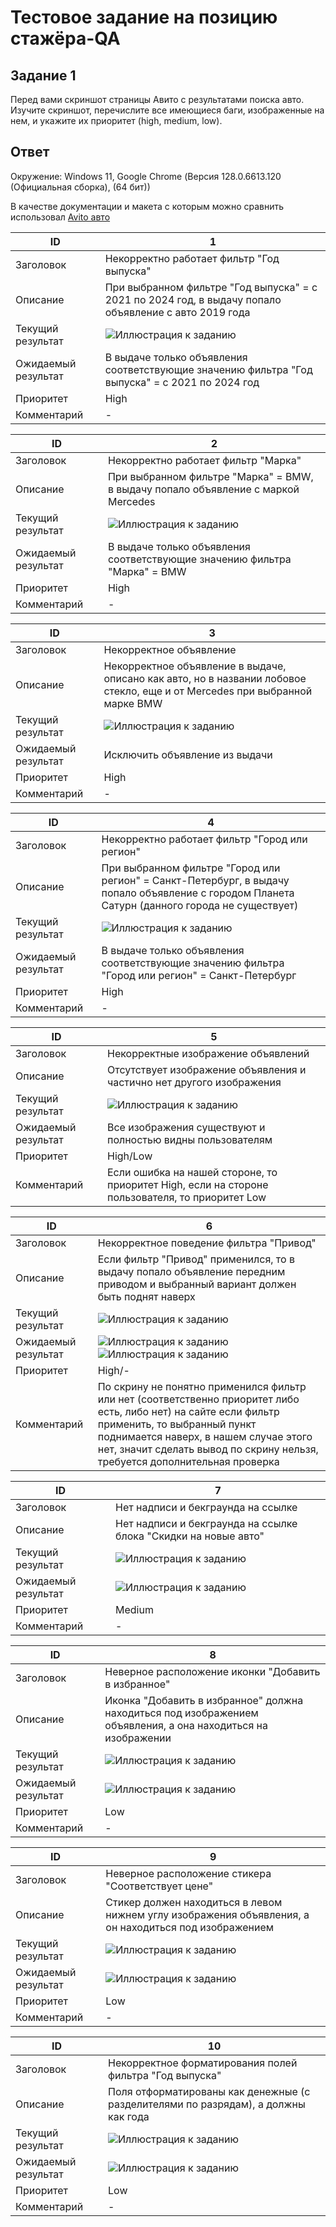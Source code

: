# Тестовое задание на позицию стажёра-QA

## Задание 1

Перед вами скриншот страницы Авито с результатами поиска авто. Изучите скриншот, перечислите все имеющиеся баги, изображенные на нем, и укажите их приоритет (high, medium, low).

## Ответ

Окружение: Windows 11, Google Chrome (Версия 128.0.6613.120 (Официальная сборка), (64 бит))

В качестве документации и макета с которым можно сравнить использовал [Avito авто](https://www.avito.ru/sankt-peterburg/avtomobili/bmw/x6/polnyy_privod-ASgBAgICA0Tgtg3klyjitg2~tCjutg3qtyg?cd=1&f=ASgBAgECA0Tgtg3klyjitg2~tCjutg3qtygCRcaaDBh7ImZyb20iOjAsInRvIjoxMDAwMDAwMH36jBQXeyJmcm9tIjoyMDIxLCJ0byI6MjAyNH0&radius=0&searchRadius=0 "Avito авто") 

| ID | 1 |
| ------ | ------ |
| Заголовок | Некорректно работает фильтр "Год выпуска" |
| Описание | При выбранном фильтре "Год выпуска" = с 2021 по 2024 год, в выдачу попало объявление с авто 2019 года|
| Текущий результат | ![Иллюстрация к заданию](https://github.com/zviad-dev/QA-tech-internship-Toloraya-Zviad/blob/master/%D0%A1%D0%BA%D1%80%D0%B8%D0%BD%D1%88%D0%BE%D1%82%D1%8B/2.png) |
| Ожидаемый результат | В выдаче только объявления соответствующие значению фильтра "Год выпуска" = с 2021 по 2024 год |
| Приоритет | High |
| Комментарий | - |

| ID | 2 |
| ------ | ------ |
| Заголовок | Некорректно работает фильтр "Марка" |
| Описание | При выбранном фильтре "Марка" = BMW, в выдачу попало объявление с маркой Mercedes |
| Текущий результат | ![Иллюстрация к заданию](https://github.com/zviad-dev/QA-tech-internship-Toloraya-Zviad/blob/master/%D0%A1%D0%BA%D1%80%D0%B8%D0%BD%D1%88%D0%BE%D1%82%D1%8B/3.png) |
| Ожидаемый результат | В выдаче только объявления соответствующие значению фильтра "Марка" = BMW |
| Приоритет | High |
| Комментарий | - |

| ID | 3 |
| ------ | ------ |
| Заголовок | Некорректное объявление |
| Описание | Некорректное объявление в выдаче, описано как авто, но в названии лобовое стекло, еще и от Mercedes при выбранной марке BMW |
| Текущий результат | ![Иллюстрация к заданию](https://github.com/zviad-dev/QA-tech-internship-Toloraya-Zviad/blob/master/%D0%A1%D0%BA%D1%80%D0%B8%D0%BD%D1%88%D0%BE%D1%82%D1%8B/4.png) |
| Ожидаемый результат | Исключить объявление из выдачи |
| Приоритет | High |
| Комментарий | - |

| ID | 4 |
| ------ | ------ |
| Заголовок | Некорректно работает фильтр "Город или регион" |
| Описание | При выбранном фильтре "Город или регион" = Санкт-Петербург, в выдачу попало объявление с городом Планета Сатурн (данного города не существует) |
| Текущий результат | ![Иллюстрация к заданию](https://github.com/zviad-dev/QA-tech-internship-Toloraya-Zviad/blob/master/%D0%A1%D0%BA%D1%80%D0%B8%D0%BD%D1%88%D0%BE%D1%82%D1%8B/5.png) |
| Ожидаемый результат | В выдаче только объявления соответствующие значению фильтра "Город или регион" = Санкт-Петербург|
| Приоритет | High |
| Комментарий | - |

| ID | 5 |
| ------ | ------ |
| Заголовок | Некорректные изображение объявлений |
| Описание | Отсутствует изображение объявления и частично нет другого изображения |
| Текущий результат | ![Иллюстрация к заданию](https://github.com/zviad-dev/QA-tech-internship-Toloraya-Zviad/blob/master/%D0%A1%D0%BA%D1%80%D0%B8%D0%BD%D1%88%D0%BE%D1%82%D1%8B/9.png) |
| Ожидаемый результат | Все изображения существуют и полностью видны пользователям |
| Приоритет | High/Low |
| Комментарий | Если ошибка на нашей стороне, то приоритет High, если на стороне пользователя, то приоритет Low |

| ID | 6 |
| ------ | ------ |
| Заголовок | Некорректное поведение фильтра "Привод" |
| Описание | Если фильтр "Привод" применился, то в выдачу попало объявление передним приводом и выбранный вариант должен быть поднят наверх  |
| Текущий результат | ![Иллюстрация к заданию](https://github.com/zviad-dev/QA-tech-internship-Toloraya-Zviad/blob/master/%D0%A1%D0%BA%D1%80%D0%B8%D0%BD%D1%88%D0%BE%D1%82%D1%8B/8.png) |
| Ожидаемый результат | ![Иллюстрация к заданию](https://github.com/zviad-dev/QA-tech-internship-Toloraya-Zviad/blob/master/%D0%A1%D0%BA%D1%80%D0%B8%D0%BD%D1%88%D0%BE%D1%82%D1%8B/88.png) ![Иллюстрация к заданию](https://github.com/zviad-dev/QA-tech-internship-Toloraya-Zviad/blob/master/%D0%A1%D0%BA%D1%80%D0%B8%D0%BD%D1%88%D0%BE%D1%82%D1%8B/888.png)|
| Приоритет | High/- |
| Комментарий | По скрину не понятно применился фильтр или нет (соответственно приоритет либо есть, либо нет) на сайте если фильтр применить, то выбранный пункт поднимается наверх, в нашем случае этого нет, значит сделать вывод по скрину нельзя, требуется дополнительная проверка |

| ID | 7 |
| ------ | ------ |
| Заголовок | Нет надписи и бекграунда на ссылке |
| Описание | Нет надписи и бекграунда на ссылке блока "Скидки на новые авто" |
| Текущий результат | ![Иллюстрация к заданию](https://github.com/zviad-dev/QA-tech-internship-Toloraya-Zviad/blob/master/%D0%A1%D0%BA%D1%80%D0%B8%D0%BD%D1%88%D0%BE%D1%82%D1%8B/1.png)  |
| Ожидаемый результат | ![Иллюстрация к заданию](https://github.com/zviad-dev/QA-tech-internship-Toloraya-Zviad/blob/master/%D0%A1%D0%BA%D1%80%D0%B8%D0%BD%D1%88%D0%BE%D1%82%D1%8B/11.png)  |
| Приоритет | Medium |
| Комментарий | - |

| ID | 8 |
| ------ | ------ |
| Заголовок | Неверное расположение иконки "Добавить в избранное" |
| Описание | Иконка "Добавить в избранное" должна находиться под изображением объявления, а она находиться на изображении |
| Текущий результат | ![Иллюстрация к заданию](https://github.com/zviad-dev/QA-tech-internship-Toloraya-Zviad/blob/master/%D0%A1%D0%BA%D1%80%D0%B8%D0%BD%D1%88%D0%BE%D1%82%D1%8B/6.png) |
| Ожидаемый результат | ![Иллюстрация к заданию](https://github.com/zviad-dev/QA-tech-internship-Toloraya-Zviad/blob/master/%D0%A1%D0%BA%D1%80%D0%B8%D0%BD%D1%88%D0%BE%D1%82%D1%8B/66.png) |
| Приоритет | Low |
| Комментарий | - |

| ID | 9 |
| ------ | ------ |
| Заголовок | Неверное расположение стикера "Соответствует цене" |
| Описание | Стикер должен находиться в левом нижнем углу изображения объявления, а он находиться под изображением |
| Текущий результат | ![Иллюстрация к заданию](https://github.com/zviad-dev/QA-tech-internship-Toloraya-Zviad/blob/master/%D0%A1%D0%BA%D1%80%D0%B8%D0%BD%D1%88%D0%BE%D1%82%D1%8B/7.png) |
| Ожидаемый результат | ![Иллюстрация к заданию](https://github.com/zviad-dev/QA-tech-internship-Toloraya-Zviad/blob/master/%D0%A1%D0%BA%D1%80%D0%B8%D0%BD%D1%88%D0%BE%D1%82%D1%8B/77.png) |
| Приоритет | Low |
| Комментарий | - |

| ID | 10 |
| ------ | ------ |
| Заголовок | Некорректное форматирования полей фильтра "Год выпуска" |
| Описание | Поля отформатированы как денежные (с разделителями по разрядам), а должны как года |
| Текущий результат | ![Иллюстрация к заданию](https://github.com/zviad-dev/QA-tech-internship-Toloraya-Zviad/blob/master/%D0%A1%D0%BA%D1%80%D0%B8%D0%BD%D1%88%D0%BE%D1%82%D1%8B/10.png) |
| Ожидаемый результат | ![Иллюстрация к заданию](https://github.com/zviad-dev/QA-tech-internship-Toloraya-Zviad/blob/master/%D0%A1%D0%BA%D1%80%D0%B8%D0%BD%D1%88%D0%BE%D1%82%D1%8B/1010.png) |
| Приоритет | Low |
| Комментарий | - |
